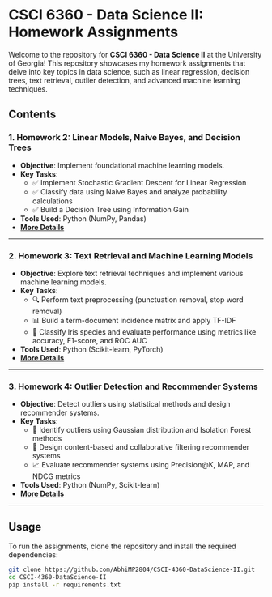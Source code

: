 
# **CSCI 6360 - Data Science II: Homework Assignments**

Welcome to the repository for **CSCI 6360 - Data Science II** at the University of Georgia! This repository showcases my homework assignments that delve into key topics in data science, such as linear regression, decision trees, text retrieval, outlier detection, and advanced machine learning techniques.

## **Contents**

### 1. **Homework 2: Linear Models, Naive Bayes, and Decision Trees**
- **Objective**: Implement foundational machine learning models.
- **Key Tasks**:
  - ✅ Implement Stochastic Gradient Descent for Linear Regression
  - ✅ Classify data using Naive Bayes and analyze probability calculations
  - ✅ Build a Decision Tree using Information Gain
- **Tools Used**: Python (NumPy, Pandas)
- **[More Details](https://github.com/AbhiMP2804/CSCI-4360-DataScience-II/tree/master/HW2_PQ)**

---

### 2. **Homework 3: Text Retrieval and Machine Learning Models**
- **Objective**: Explore text retrieval techniques and implement various machine learning models.
- **Key Tasks**:
  - 🔍 Perform text preprocessing (punctuation removal, stop word removal)
  - 📊 Build a term-document incidence matrix and apply TF-IDF
  - 🌸 Classify Iris species and evaluate performance using metrics like accuracy, F1-score, and ROC AUC
- **Tools Used**: Python (Scikit-learn, PyTorch)
- **[More Details](https://github.com/AbhiMP2804/CSCI-4360-DataScience-II/tree/master/HW_3PQ)**

---

### 3. **Homework 4: Outlier Detection and Recommender Systems**
- **Objective**: Detect outliers using statistical methods and design recommender systems.
- **Key Tasks**:
  - 🚨 Identify outliers using Gaussian distribution and Isolation Forest methods
  - 🛒 Design content-based and collaborative filtering recommender systems
  - 📈 Evaluate recommender systems using Precision@K, MAP, and NDCG metrics
- **Tools Used**: Python (NumPy, Scikit-learn)
- **[More Details](https://github.com/AbhiMP2804/CSCI-4360-DataScience-II/tree/master/HW4_PQ)**

---

## **Usage**

To run the assignments, clone the repository and install the required dependencies:

```bash
git clone https://github.com/AbhiMP2804/CSCI-4360-DataScience-II.git
cd CSCI-4360-DataScience-II
pip install -r requirements.txt
```
